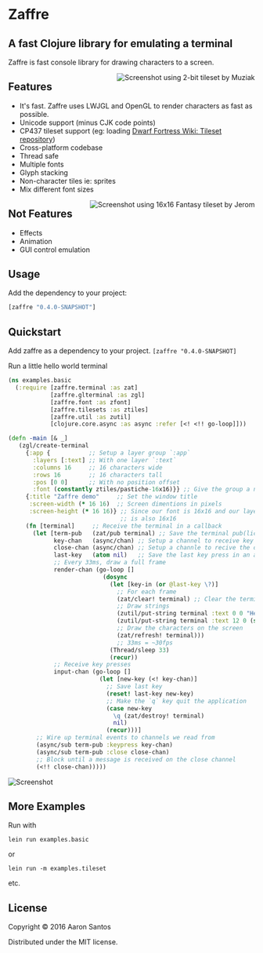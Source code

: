 # Zaffre

## A fast Clojure library for emulating a terminal

Zaffre is fast console library for drawing characters to a screen.

<img src="https://cloud.githubusercontent.com/assets/1139945/14769786/a4815352-0a15-11e6-8d01-38d650a0a212.png" alt="Screenshot using 2-bit tileset by Muziak" title="Screenshot using 2-bit tileset by Muziak" align="right" />

## Features
  * It's fast. Zaffre uses LWJGL and OpenGL to render characters as fast as possible.
  * Unicode support (minus CJK code points)
  * CP437 tileset support (eg: loading [Dwarf Fortress Wiki: Tileset repository](http://dwarffortresswiki.org/index.php/Tileset_repository))
  * Cross-platform codebase
  * Thread safe
  * Multiple fonts
  * Glyph stacking
  * Non-character tiles ie: sprites
  * Mix different font sizes

<img src="https://cloud.githubusercontent.com/assets/1139945/14769784/a40b1aa2-0a15-11e6-9252-8d6598e697bb.png" alt="Screenshot using 16x16 Fantasy tileset by Jerom" title="Screenshot using 16x16 Fantasy tileset by Jerom" align="right" />

## Not Features
  * Effects
  * Animation
  * GUI control emulation

## Usage

Add the dependency to your project:

```clojure
[zaffre "0.4.0-SNAPSHOT"]
```

## Quickstart

Add zaffre as a dependency to your project. `[zaffre "0.4.0-SNAPSHOT]`

Run a little hello world terminal

```clojure
(ns examples.basic
  (:require [zaffre.terminal :as zat]
            [zaffre.glterminal :as zgl]
            [zaffre.font :as zfont]
            [zaffre.tilesets :as ztiles]
            [zaffre.util :as zutil]
            [clojure.core.async :as async :refer [<! <!! go-loop]]))

(defn -main [& _]
   (zgl/create-terminal
     {:app {           ;; Setup a layer group `:app`
       :layers [:text] ;; With one layer `:text`
       :columns 16     ;; 16 characters wide
       :rows 16        ;; 16 characters tall
       :pos [0 0]      ;; With no position offset
       :font (constantly ztiles/pastiche-16x16)}} ;; Give the group a nice font
     {:title "Zaffre demo"     ;; Set the window title
      :screen-width (* 16 16)  ;; Screen dimentions in pixels
      :screen-height (* 16 16)} ;; Since our font is 16x16 and our layer group
                                ;; is also 16x16
     (fn [terminal]     ;; Receive the terminal in a callback
       (let [term-pub   (zat/pub terminal) ;; Save the terminal pub(lication)
             key-chan   (async/chan) ;; Setup a channel to receive key presses
             close-chan (async/chan) ;; Setup a channle to recive the close message
             last-key   (atom nil)   ;; Save the last key press in an atom
             ;; Every 33ms, draw a full frame
             render-chan (go-loop []
                           (dosync
                             (let [key-in (or @last-key \?)]
                               ;; For each frame
                               (zat/clear! terminal) ;; Clear the terminal
                               ;; Draw strings
                               (zutil/put-string terminal :text 0 0 "Hello world")
                               (zutil/put-string terminal :text 12 0 (str key-in))
                               ;; Draw the characters on the screen
                               (zat/refresh! terminal)))
                               ;; 33ms = ~30fps
                             (Thread/sleep 33)
                             (recur))
             ;; Receive key presses
             input-chan (go-loop []
                          (let [new-key (<! key-chan)]
                            ;; Save last key
                            (reset! last-key new-key)
                            ;; Make the `q` key quit the application
                            (case new-key
                              \q (zat/destroy! terminal)
                              nil)
                            (recur)))]
        ;; Wire up terminal events to channels we read from
        (async/sub term-pub :keypress key-chan)
        (async/sub term-pub :close close-chan)
        ;; Block until a message is received on the close channel
        (<!! close-chan)))))
```


<img src="https://cloud.githubusercontent.com/assets/1139945/14769783/a3f2141c-0a15-11e6-9103-be02a9809c8c.png" alt="Screenshot" title="" />

## More Examples

Run with

`lein run examples.basic`

or

`lein run -m examples.tileset`

etc.


## License

Copyright © 2016 Aaron Santos

Distributed under the MIT license.
